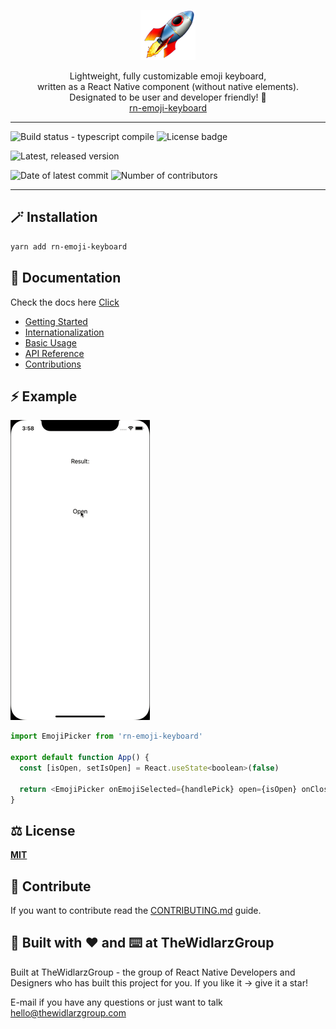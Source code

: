 <p align="center">
    <img alt="rn-emoji-keyboard" src="./src/assets/rocket.png" />
</p>
<p align="center" >
  Lightweight, fully customizable emoji keyboard,<br />
  written as a React Native component (without native elements).<br />
  Designated to be user and developer friendly! 💖 <br/>
  <a href="https://github.com/TheWidlarzGroup/rn-emoji-keyboard">rn-emoji-keyboard</a>
</p>

---

![Build status - typescript compile](https://img.shields.io/github/workflow/status/TheWidlarzGroup/rn-emoji-keyboard/TypeScript)
![License badge](https://img.shields.io/npm/l/rn-emoji-keyboard)

![Latest, released version](https://img.shields.io/github/v/release/TheWidlarzGroup/rn-emoji-keyboard)

![Date of latest commit](https://img.shields.io/github/last-commit/TheWidlarzGroup/rn-emoji-keyboard)
![Number of contributors](https://img.shields.io/github/contributors/TheWidlarzGroup/rn-emoji-keyboard)

---

## 🪄 Installation

```sh
yarn add rn-emoji-keyboard
```

## 📖 Documentation

Check the docs here [Click](https://thewidlarzgroup.github.io/rn-emoji-keyboard/)

- [Getting Started](https://thewidlarzgroup.github.io/rn-emoji-keyboard/docs/documentation/start)
- [Internationalization](https://thewidlarzgroup.github.io/rn-emoji-keyboard/docs/documentation/internationalization)
- [Basic Usage](https://thewidlarzgroup.github.io/rn-emoji-keyboard/docs/documentation/Examples/basic)
- [API Reference](https://thewidlarzgroup.github.io/rn-emoji-keyboard/docs/api/modal)
- [Contributions](https://thewidlarzgroup.github.io/rn-emoji-keyboard/docs/contributions/translations)

## ⚡️ Example

![Preview](/example/assets/preview-small.gif)

```js
import EmojiPicker from 'rn-emoji-keyboard'

export default function App() {
  const [isOpen, setIsOpen] = React.useState<boolean>(false)

  return <EmojiPicker onEmojiSelected={handlePick} open={isOpen} onClose={() => setIsOpen(false)} />
}
```

## ⚖️ License

**[MIT](/LICENSE)**

## 📝 Contribute

If you want to contribute read the [CONTRIBUTING.md](/CONTRIBUTING.md) guide.

## 🏢 Built with ♥️ and ⌨️ at TheWidlarzGroup

Built at TheWidlarzGroup - the group of React Native Developers and Designers who has built this project for you.
If you like it -> give it a star!

E-mail if you have any questions or just want to talk <hello@thewidlarzgroup.com>
